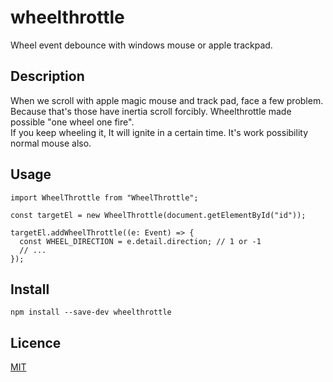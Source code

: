 wheelthrottle
====

Wheel event debounce with windows mouse or apple trackpad.

## Description
When we scroll with apple magic mouse and track pad, face a few problem.  
Because that's those have inertia scroll forcibly. Wheelthrottle made possible "one wheel one fire".  
If you keep wheeling it, It will ignite in a certain time. It's work possibility normal mouse also.

## Usage
```
import WheelThrottle from "WheelThrottle";

const targetEl = new WheelThrottle(document.getElementById("id"));

targetEl.addWheelThrottle((e: Event) => {
  const WHEEL_DIRECTION = e.detail.direction; // 1 or -1
  // ...
});
```

## Install

`
npm install --save-dev wheelthrottle
`

## Licence

[MIT](https://opensource.org/licenses/MIT)